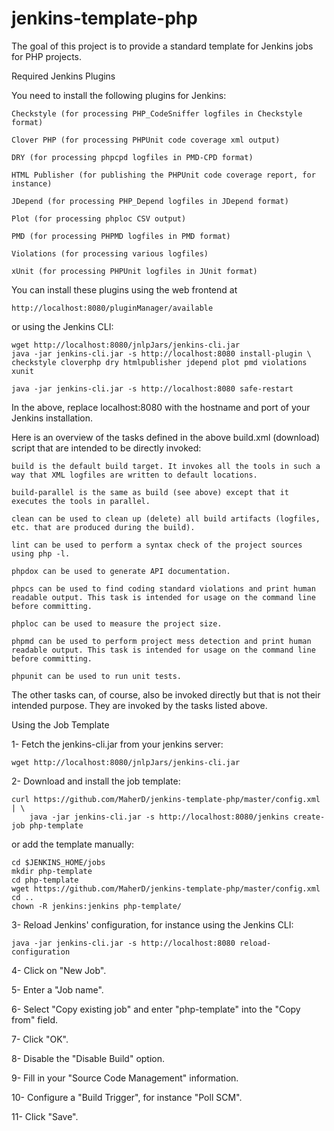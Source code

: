 jenkins-template-php
====================
The goal of this project is to provide a standard template for Jenkins jobs for PHP projects.

Required Jenkins Plugins

You need to install the following plugins for Jenkins:

    Checkstyle (for processing PHP_CodeSniffer logfiles in Checkstyle format)

    Clover PHP (for processing PHPUnit code coverage xml output)

    DRY (for processing phpcpd logfiles in PMD-CPD format)

    HTML Publisher (for publishing the PHPUnit code coverage report, for instance)

    JDepend (for processing PHP_Depend logfiles in JDepend format)

    Plot (for processing phploc CSV output)

    PMD (for processing PHPMD logfiles in PMD format)

    Violations (for processing various logfiles)

    xUnit (for processing PHPUnit logfiles in JUnit format)

You can install these plugins using the web frontend at

    http://localhost:8080/pluginManager/available

or using the Jenkins CLI:

    wget http://localhost:8080/jnlpJars/jenkins-cli.jar
    java -jar jenkins-cli.jar -s http://localhost:8080 install-plugin \
    checkstyle cloverphp dry htmlpublisher jdepend plot pmd violations xunit

    java -jar jenkins-cli.jar -s http://localhost:8080 safe-restart

In the above, replace localhost:8080 with the hostname and port of your Jenkins installation.

Here is an overview of the tasks defined in the above build.xml (download) script that are intended to be directly invoked:

    build is the default build target. It invokes all the tools in such a way that XML logfiles are written to default locations.

    build-parallel is the same as build (see above) except that it executes the tools in parallel.

    clean can be used to clean up (delete) all build artifacts (logfiles, etc. that are produced during the build).

    lint can be used to perform a syntax check of the project sources using php -l.

    phpdox can be used to generate API documentation.

    phpcs can be used to find coding standard violations and print human readable output. This task is intended for usage on the command line before committing.

    phploc can be used to measure the project size.

    phpmd can be used to perform project mess detection and print human readable output. This task is intended for usage on the command line before committing.

    phpunit can be used to run unit tests.

The other tasks can, of course, also be invoked directly but that is not their intended purpose. They are invoked by the tasks listed above.

Using the Job Template

1- Fetch the jenkins-cli.jar from your jenkins server:

    wget http://localhost:8080/jnlpJars/jenkins-cli.jar

2- Download and install the job template:

    curl https://github.com/MaherD/jenkins-template-php/master/config.xml | \
        java -jar jenkins-cli.jar -s http://localhost:8080/jenkins create-job php-template

or add the template manually:

    cd $JENKINS_HOME/jobs
    mkdir php-template
    cd php-template
    wget https://github.com/MaherD/jenkins-template-php/master/config.xml
    cd ..
    chown -R jenkins:jenkins php-template/

3- Reload Jenkins' configuration, for instance using the Jenkins CLI:

    java -jar jenkins-cli.jar -s http://localhost:8080 reload-configuration

4- Click on "New Job".

5- Enter a "Job name".

6- Select "Copy existing job" and enter "php-template" into the "Copy from" field.

7- Click "OK".

8- Disable the "Disable Build" option.

9- Fill in your "Source Code Management" information.

10- Configure a "Build Trigger", for instance "Poll SCM".

11- Click "Save".


